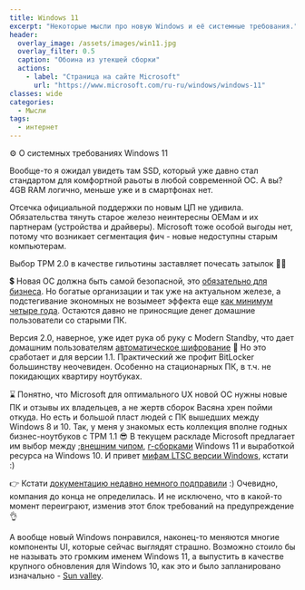 ```yaml
---
title: Windows 11
excerpt: "Некоторые мысли про новую Windows и её системные требования."
header:
  overlay_image: /assets/images/win11.jpg
  overlay_filter: 0.5
  caption: "Обоина из утекшей сборки"
  actions:
    - label: "Страница на сайте Microsoft"
      url: "https://www.microsoft.com/ru-ru/windows/windows-11"
classes: wide
categories:
  - Мысли
tags:
  - интернет
---
```


⚙️ О системных требованиях Windows 11

Вообще-то я ожидал увидеть там SSD, который уже давно стал стандартом для комфортной раьоты в любой современной ОС. А вы?
4GB RAM логично, меньше уже и в смартфонах нет.

Отсечка официальной поддержки по новым ЦП не удивила. Обязательства тянуть старое железо неинтересны ОЕМам и их партнерам (устройства и драйверы). Microsoft тоже особой выгоды нет, потому что возникает сегментация фич - новые недоступны старым компьютерам.

Выбор TPM 2.0 в качестве гильотины заставляет почесать затылок 🤷‍♂️ 

💲 Новая ОС должна быть самой безопасной, это [обязательно для бизнеса](https://www.microsoft.com/security/blog/2021/06/25/windows-11-enables-security-by-design-from-the-chip-to-the-cloud/). Но богатые организации и так уже на актуальном железе, а подстегивание экономных не возымеет эффекта еще [как минимум четыре года](https://t.me/sterkin_ru/1133). Остаются давно не приносящие денег домашние пользователи со старыми ПК.

Версия 2.0, наверное, уже идет рука об руку с Modern Standby, что дает домашним пользователям [автоматическое шифрование](https://www.outsidethebox.ms/19600/) 🔐 Но это сработает и для версии 1.1. Практический же профит BitLocker большинству неочевиден. Особенно на стационарных ПК, в т.ч. не покидающих квартиру ноутбуках. 

⌛️ Понятно, что Microsoft для оптимального UX новой ОС нужны новые ПК и отзывы их владельцев, а не жертв сборок Васяна хрен пойми откуда. Но есть и большой пласт людей с ПК вышедших между Windows 8 и 10. Так, у меня у знакомых есть коллекция вполне годных бизнес-ноутбуков с TPM 1.1 😎 В текущем раскладе Microsoft предлагает им выбор между ;[внешним чипом](https://dartraiden.github.io/Windows-11/), [г-сборками](https://t.me/sterkin_ru/1114) Windows 11 и выработкой ресурса на Windows 10. И привет [мифам LTSC версии Windows](https://www.outsidethebox.ms/19882/), кстати :)

👉 Кстати [документацию недавно немного подправили](https://docs.microsoft.com/en-us/windows/compatibility/windows-11/#hardware-requirements) :) Очевидно, компания до конца не определилась. И не исключено, что в какой-то момент переиграют, изменив этот блок требований на предупреждение👌

А вообще новый Windows понравился, наконец-то меняются многие компоненты UI, которые сейчас выглядят страшно. Возможно стоило бы не называть это громким именем Windows 11, а выпустить в качестве крупного обновления для Windows 10, как это и было запланировано изначально - [Sun valley](https://habr.com/ru/post/537330/).
